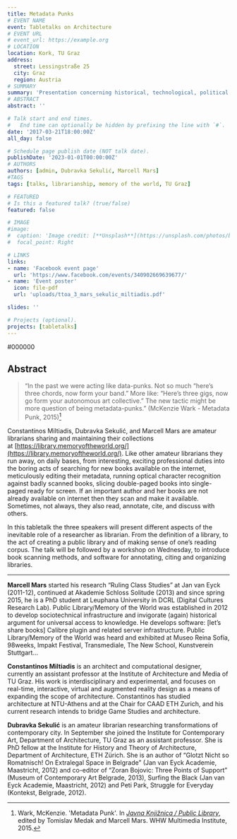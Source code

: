 ```yaml
---
title: Metadata Punks
# EVENT NAME 
event: Tabletalks on Architecture
# EVENT URL 
# event_url: https://example.org
# LOCATION 
location: Kork, TU Graz
address:
  street: Lessingstraße 25
  city: Graz
  region: Austria
# SUMMARY
summary: 'Presentation concerning historical, technological, political and practical aspects of librarianship and archiving. Graz, 2017.'
# ABSTRACT 
abstract: ''

# Talk start and end times.
#   End time can optionally be hidden by prefixing the line with `#`.
date: '2017-03-21T18:00:00Z'
all_day: false

# Schedule page publish date (NOT talk date).
publishDate: '2023-01-01T00:00:00Z'
# AUTHORS 
authors: [admin, Dubravka Sekulić, Marcell Mars]
#TAGS
tags: [talks, librarianship, memory of the world, TU Graz]

# FEATURED
# Is this a featured talk? (true/false)
featured: false

# IMAGE 
#image:
#  caption: 'Image credit: [**Unsplash**](https://unsplash.com/photos/bzdhc5b3Bxs)'
#  focal_point: Right

# LINKS 
links:
- name: 'Facebook event page'
  url: 'https://www.facebook.com/events/340902669639677/'
- name: 'Event poster'
  icon: file-pdf 
  url: 'uploads/ttoa_3_mars_sekulic_miltiadis.pdf'

slides: ''

# Projects (optional).
projects: [tabletalks]
---
```

\#000000

## Abstract 


> “In the past we were acting like data-punks. Not so much “here’s three chords, now form your band.” More like: “Here’s three gigs, now go form your autonomous art collective.” The new tactic might be more question of being metadata-punks.” (McKenzie Wark - Metadata Punk, 2015)[^ref]

Constantinos Miltiadis, Dubravka Sekulić, and Marcell Mars are amateur librarians sharing and maintaining their collections at [https://library.memoryoftheworld.org/](https://library.memoryoftheworld.org/). Like other amateur librarians they run away, on daily bases, from interesting, exciting professional duties into the boring acts of searching for new books available on the internet, meticulously editing their metadata, running optical character recognition against badly scanned books, slicing double-paged books into single-paged ready for screen. If an important author and her books are not already available on internet then they scan and make it available. Sometimes, not always, they also read, annotate, cite, and discuss with others.

In this tabletalk the three speakers will present different aspects of the inevitable role of a researcher as librarian. From the definition of a library, to the act of creating a public library and of making sense of one’s reading corpus. The talk will be followed by a workshop on Wednesday, to introduce book scanning methods, and software for annotating, citing and organizing libraries.

[^ref]:  Wark, McKenzie. 'Metadata Punk'. In _[Javna Knjižnica / Public Library](https://library.memoryoftheworld.org/#/book/4779b288-9ea0-415a-bc93-faf03065538c)_, edited by Tomislav Medak and Marcell Mars. WHW Multimedia Institute, 2015. 

---

**Marcell Mars** started his research “Ruling Class Studies” at Jan van Eyck (2011-12), continued at Akademie Schloss Solitude (2013) and since spring 2015, he is a PhD student at Leuphana University in DCRL (Digital Cultures Research Lab). Public Library/Memory of the World was established in 2012 to develop sociotechnical infrastructure and invigorate (again) historical argument for universal access to knowledge. He develops software: [let’s share books] Calibre plugin and related server infrastructure. Public Library/Memory of the World was heard and exhibited at Museo Reina Sofía, 98weeks, Impakt Festival, Transmediale, The New School, Kunstverein Stuttgart…

**Constantinos Miltiadis** is an architect and computational designer, currently an assistant professor at the Institute of Architecture and Media of TU Graz. His work is interdisciplinary and experimental, and focuses on real-time, interactive, virtual and augmented reality design as a means of expanding the scope of architecture. Constantinos has studied architecture at NTU-Athens and at the Chair for CAAD ETH Zurich, and his current research intends to bridge Game Studies and architecture.

**Dubravka Sekulić** is an amateur librarian researching transformations of contemporary city. In September she joined the Institute for Contemporary Art, Department of Architecture, TU Graz as an assistant professor. She is PhD fellow at the Institute for History and Theory of Architecture, Department of Architecture, ETH Zürich. She is an author of “Glotzt Nicht so Romatnisch! On Extralegal Space in Belgrade” (Jan van Eyck Academie, Maastricht, 2012) and co-editor of “Zoran Bojovic: Three Points of Support” (Museum of Contemporary Art Belgrade, 2013), Surfing the Black (Jan van Eyck Academie, Maastricht, 2012) and Peti Park, Struggle for Everyday (Kontekst, Belgrade, 2012).

